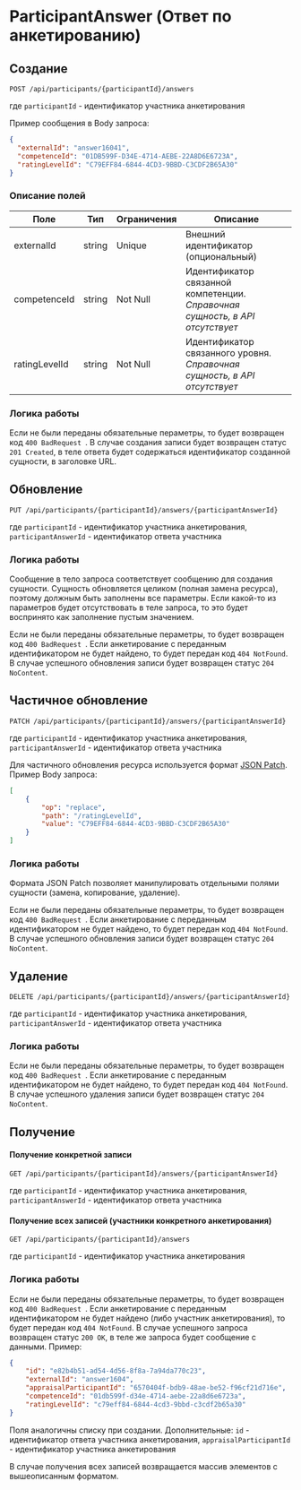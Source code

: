# ParticipantAnswer (Ответ по анкетированию)
## Создание

`POST /api/participants/{participantId}/answers`

где ```participantId``` - идентификатор участника анкетирования

Пример сообщения в Body запроса:

```json
{
  "externalId": "answer16041",
  "competenceId": "01DB599F-D34E-4714-AEBE-22A8D6E6723A",
  "ratingLevelId": "C79EFF84-6844-4CD3-9BBD-C3CDF2B65A30"
}
```

### Описание полей

|Поле|Тип|Ограничения|Описание|
|----|--------|------------|-----------|
|externalId|string| Unique |Внешний идентификатор (опциональный)|
|competenceId|string|Not Null|Идентификатор связанной компетенции. *Справочная сущность, в API отсутствует*|
|ratingLevelId|string|Not Null |Идентификатор связанного уровня. *Справочная сущность, в API отсутствует*|


### Логика работы

Если не были переданы обязательные пераметры, то будет возвращен код ```400 BadRequest ```.
В случае создания записи будет возвращен статус ```201 Created```, в теле ответа будет содержаться идентификатор созданной сущности, в заголовке URL.</br>

## Обновление

`PUT /api/participants/{participantId}/answers/{participantAnswerId}`

где ```participantId``` - идентификатор участника  анкетирования, ```participantAnswerId``` - идентификатор ответа участника

### Логика работы

Сообщение в тело запроса соответствует сообщению для создания сущности. Сущность обновляется целиком (полная замена ресурса), поэтому должным быть заполнены все параметры. Если какой-то из параметров будет отсутствовать в теле запроса, то это будет воспринято как заполнение пустым значением.
</br>

Если не были переданы обязательные пераметры, то будет возвращен код ```400 BadRequest ```. Если анкетирование с переданным идентификатором не будет найдено, то будет передан код ```404 NotFound```.
В случае успешного обновления записи будет возвращен статус ```204 NoContent```.


## Частичное обновление

`PATCH /api/participants/{participantId}/answers/{participantAnswerId}`

где ```participantId``` - идентификатор участника  анкетирования, ```participantAnswerId``` - идентификатор ответа участника

Для частичного обновления ресурса используется формат [JSON Patch](http://jsonpatch.com/). Пример Body запроса:

```json
[
    {
        "op": "replace",
        "path": "/ratingLevelId",
        "value": "C79EFF84-6844-4CD3-9BBD-C3CDF2B65A30"
    }
]
```

### Логика работы

Формата JSON Patch позволяет манипулировать отдельными полями сущности (замена, копирование, удаление).
</br>

Если не были переданы обязательные пераметры, то будет возвращен код ```400 BadRequest ```. Если анкетирование с переданным идентификатором не будет найдено, то будет передан код ```404 NotFound```.
В случае успешного обновления записи будет возвращен статус ```204 NoContent```.


## Удаление


`DELETE /api/participants/{participantId}/answers/{participantAnswerId}`

где ```participantId``` - идентификатор участника  анкетирования, ```participantAnswerId``` - идентификатор ответа участника


### Логика работы

Если не были переданы обязательные пераметры, то будет возвращен код ```400 BadRequest ```. Если анкетирование с переданным идентификатором не будет найдено, то будет передан код ```404 NotFound```.
В случае успешного удаления записи будет возвращен статус ```204 NoContent```.


## Получение 

#### Получение конкретной записи
`GET /api/participants/{participantId}/answers/{participantAnswerId}`

где ```participantId``` - идентификатор участника  анкетирования, ```participantAnswerId``` - идентификатор ответа участника
 
#### Получение всех записей (участники конкретного анкетирования)

`GET /api/participants/{participantId}/answers`

где ```participantId``` - идентификатор участника  анкетирования

### Логика работы

Если не были переданы обязательные пераметры, то будет возвращен код ```400 BadRequest ```. Если анкетирование с переданным идентификатором не будет найдено (либо участник анкетирования), то будет передан код ```404 NotFound```.
В случае успешного запроса возвращен статус ```200 OK```, в теле же запроса будет сообщение с данными. Пример:

```json
{
    "id": "e82b4b51-ad54-4d56-8f8a-7a94da770c23",
    "externalId": "answer1604",
    "appraisalParticipantId": "6570404f-bdb9-48ae-be52-f96cf21d716e",
    "competenceId": "01db599f-d34e-4714-aebe-22a8d6e6723a",
    "ratingLevelId": "c79eff84-6844-4cd3-9bbd-c3cdf2b65a30"
}
```

Поля аналогичны списку при создании. Дополнительные: ```id``` - идентификатор ответа участника анкетирования, ```appraisalParticipantId``` - идентификатор участника анкетирования

В случае получения всех записей возвращается массив элементов с вышеописанным форматом.
